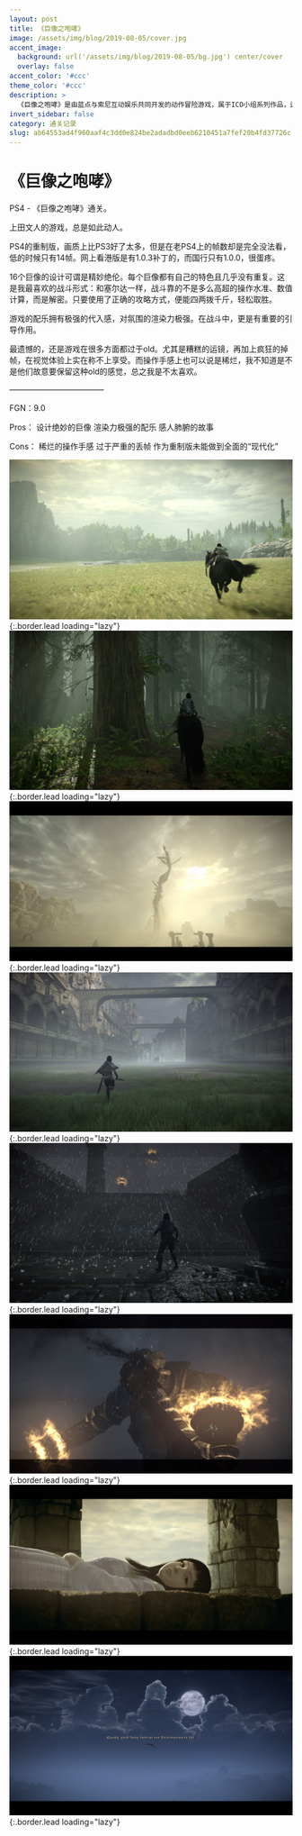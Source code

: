 ```yaml
---
layout: post
title: 《巨像之咆哮》
image: /assets/img/blog/2019-08-05/cover.jpg
accent_image: 
  background: url('/assets/img/blog/2019-08-05/bg.jpg') center/cover
  overlay: false
accent_color: '#ccc'
theme_color: '#ccc'
description: >
  《巨像之咆哮》是由蓝点与索尼互动娱乐共同开发的动作冒险游戏，属于ICO小组系列作品，运行于PlayStation 4平台。该作是以Playstation 2上原版游戏为基础，对场景与角色进行艺术重制的新作。
invert_sidebar: false
category: 通关记录
slug: ab64553ad4f960aaf4c3dd0e824be2adadbd0eeb6210451a7fef20b4fd37726c
---
```


# 《巨像之咆哮》

PS4 - 《巨像之咆哮》通关。

上田文人的游戏，总是如此动人。

PS4的重制版，画质上比PS3好了太多，但是在老PS4上的帧数却是完全没法看，低的时候只有14帧。网上看港版是有1.0.3补丁的，而国行只有1.0.0，很蛋疼。

16个巨像的设计可谓是精妙绝伦。每个巨像都有自己的特色且几乎没有重复。这是我最喜欢的战斗形式：和塞尔达一样，战斗靠的不是多么高超的操作水准、数值计算，而是解密。只要使用了正确的攻略方式，便能四两拨千斤，轻松取胜。

游戏的配乐拥有极强的代入感，对氛围的渲染力极强。在战斗中，更是有重要的引导作用。

最遗憾的，还是游戏在很多方面都过于old。尤其是糟糕的运镜，再加上疯狂的掉帧，在视觉体验上实在称不上享受。而操作手感上也可以说是稀烂，我不知道是不是他们故意要保留这种old的感觉，总之我是不太喜欢。

————————————

FGN：9.0

Pros：
设计绝妙的巨像
渲染力极强的配乐
感人肺腑的故事

Cons：
稀烂的操作手感
过于严重的丢帧
作为重制版未能做到全面的“现代化”

![](/assets/img/blog/2019-08-05/1.jpg){:.border.lead loading="lazy"}
![](/assets/img/blog/2019-08-05/2.jpg){:.border.lead loading="lazy"}
![](/assets/img/blog/2019-08-05/3.jpg){:.border.lead loading="lazy"}
![](/assets/img/blog/2019-08-05/4.jpg){:.border.lead loading="lazy"}
![](/assets/img/blog/2019-08-05/5.jpg){:.border.lead loading="lazy"}
![](/assets/img/blog/2019-08-05/6.jpg){:.border.lead loading="lazy"}
![](/assets/img/blog/2019-08-05/7.jpg){:.border.lead loading="lazy"}
![](/assets/img/blog/2019-08-05/8.jpg){:.border.lead loading="lazy"}

